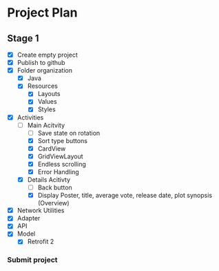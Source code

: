 # Project Plan
## Stage 1

- [x] Create empty project
- [x] Publish to github
- [x] Folder organization
	- [x] Java
	- [x] Resources
		- [x] Layouts
		- [x] Values
		- [x] Styles
- [x] Activities
	- [ ] Main Acitvity
		- [ ] Save state on rotation
		- [X] Sort type buttons
		- [x] CardView
		- [x] GridViewLayout
		- [x] Endless scrolling
		- [x] Error Handling
	- [x] Details Acitivty
		- [ ] Back button
		- [x] Display Poster, title, average vote, release date, plot synopsis (Overview)
- [x] Network Utilities
- [x] Adapter
- [x] API
- [x] Model
	- [x] Retrofit 2

### Submit project